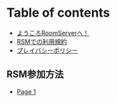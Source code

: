 # Table of contents

* [ようころRoomServerへ！](README.md)
* [RSMでの利用規約](rsmdeno.md)
* [プレイバシーポリシー](pureibashporish.md)

## RSM参加方法

* [Page 1](rsm-can-jia-fang-fa/page-1.md)
